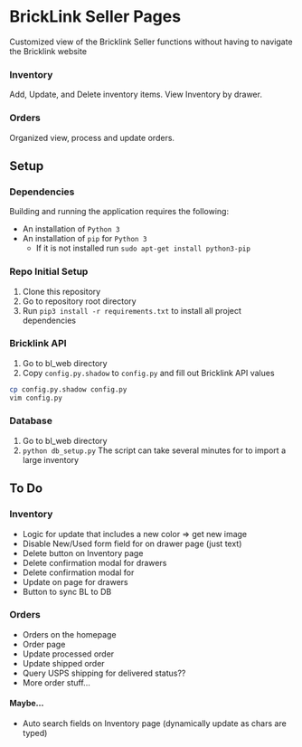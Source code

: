 # BrickLink Seller Pages
Customized view of the Bricklink Seller functions without having to navigate the Bricklink website

### Inventory
Add, Update, and Delete inventory items. View Inventory by drawer.  

### Orders
Organized view, process and update orders.

## Setup
### Dependencies
Building and running the application requires the following:
- An installation of `Python 3`
- An installation of `pip` for `Python 3`
  - If it is not installed run `sudo apt-get install python3-pip`

### Repo Initial Setup
1. Clone this repository
2. Go to repository root directory
3. Run `pip3 install -r requirements.txt` to install all project dependencies

### Bricklink API
1. Go to bl_web directory
2. Copy `config.py.shadow` to `config.py` and fill out Bricklink API values
```bash
cp config.py.shadow config.py
vim config.py
```
### Database 
1. Go to bl_web directory
2. `python db_setup.py`
The script can take several minutes for to import a large inventory

## To Do
### Inventory
* Logic for update that includes a new color => get new image
* Disable New/Used form field for on drawer page (just text)
* Delete button on Inventory page
* Delete confirmation modal for drawers
* Delete confirmation modal for 
* Update on page for drawers
* Button to sync BL to DB

### Orders
* Orders on the homepage
* Order page
* Update processed order
* Update shipped order
* Query USPS shipping for delivered status??
* More order stuff...

#### Maybe...
* Auto search fields on Inventory page (dynamically update as chars are typed)

